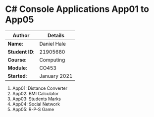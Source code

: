 # C# Console Applications App01 to App05
| Author | Details |
| ---- | ---- |
**Name**: | Daniel Hale  |
**Student ID**: | 21905680 |
**Course:** | Computing |
**Module**: | CO453     |
**Started**: | January 2021 |    

1. App01: Distance Converter
2. App02: BMI Calculator
3. App03: Students Marks
4. App04: Social Network
5. App05: R-P-S Game
